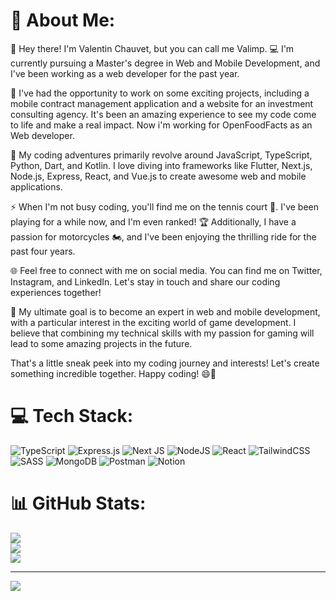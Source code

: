 # 💫 About Me:

👋 Hey there! I'm Valentin Chauvet, but you can call me Valimp. 💻 I'm currently pursuing a Master's degree in Web and Mobile Development, and I've been working as a web developer for the past year.

📱 I've had the opportunity to work on some exciting projects, including a mobile contract management application and a website for an investment consulting agency. It's been an amazing experience to see my code come to life and make a real impact. Now i'm working for OpenFoodFacts as an Web developer.

🚀 My coding adventures primarily revolve around JavaScript, TypeScript, Python, Dart, and Kotlin. I love diving into frameworks like Flutter, Next.js, Node.js, Express, React, and Vue.js to create awesome web and mobile applications.

⚡ When I'm not busy coding, you'll find me on the tennis court 🎾. I've been playing for a while now, and I'm even ranked! 🏆 Additionally, I have a passion for motorcycles 🏍️, and I've been enjoying the thrilling ride for the past four years.

🌐 Feel free to connect with me on social media. You can find me on Twitter, Instagram, and LinkedIn. Let's stay in touch and share our coding experiences together!

🎯 My ultimate goal is to become an expert in web and mobile development, with a particular interest in the exciting world of game development. I believe that combining my technical skills with my passion for gaming will lead to some amazing projects in the future.

That's a little sneak peek into my coding journey and interests! Let's create something incredible together. Happy coding! 😄🚀

# 💻 Tech Stack:
![TypeScript](https://img.shields.io/badge/typescript-%23007ACC.svg?style=for-the-badge&logo=typescript&logoColor=white) ![Express.js](https://img.shields.io/badge/express.js-%23404d59.svg?style=for-the-badge&logo=express&logoColor=%2361DAFB) ![Next JS](https://img.shields.io/badge/Next-black?style=for-the-badge&logo=next.js&logoColor=white) ![NodeJS](https://img.shields.io/badge/node.js-6DA55F?style=for-the-badge&logo=node.js&logoColor=white) ![React](https://img.shields.io/badge/react-%2320232a.svg?style=for-the-badge&logo=react&logoColor=%2361DAFB) ![TailwindCSS](https://img.shields.io/badge/tailwindcss-%2338B2AC.svg?style=for-the-badge&logo=tailwind-css&logoColor=white) ![SASS](https://img.shields.io/badge/SASS-hotpink.svg?style=for-the-badge&logo=SASS&logoColor=white) ![MongoDB](https://img.shields.io/badge/MongoDB-%234ea94b.svg?style=for-the-badge&logo=mongodb&logoColor=white) ![Postman](https://img.shields.io/badge/Postman-FF6C37?style=for-the-badge&logo=postman&logoColor=white) ![Notion](https://img.shields.io/badge/Notion-%23000000.svg?style=for-the-badge&logo=notion&logoColor=white)
# 📊 GitHub Stats:
![](https://github-readme-stats.vercel.app/api?username=Valimp&theme=gruvbox&hide_border=true&include_all_commits=false&count_private=true)<br/>
![](https://github-readme-streak-stats.herokuapp.com/?user=Valimp&theme=gruvbox&hide_border=true)<br/>
![](https://github-readme-stats.vercel.app/api/top-langs/?username=Valimp&theme=gruvbox&hide_border=true&include_all_commits=false&count_private=true&layout=compact)


---
[![](https://visitcount.itsvg.in/api?id=Valimp&icon=0&color=0)](https://visitcount.itsvg.in)


